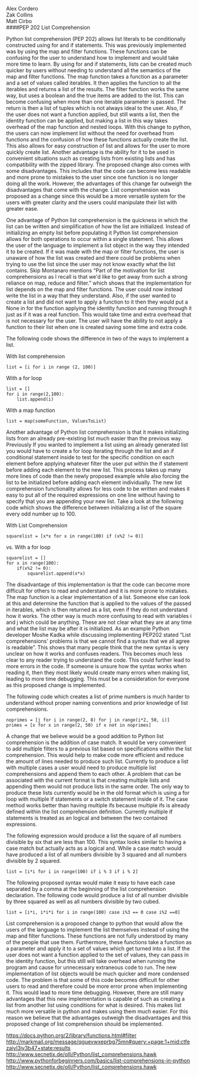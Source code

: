 Alex Cordero<br>
Zak Collins<br>
Matt Cirbo<br>
####PEP 202 List Comprehension

<p>Python list comprehension (PEP 202) allows list literals to be conditionally constructed using for and if statements. This was previously implemented was by using the map and filter functions. These functions can be confusing for the user to understand how to implement and would take more time to learn. By using for and if statements, lists can be created much quicker by users without needing to understand all the semantics of the map and filter functions. The map function takes a function as a parameter and a set of values called iterables. It then applies the function to all the iterables and returns a list of the results. The filter function works the same way, but uses a boolean and the true items are added to the list. This can become confusing when more than one iterable parameter is passed. The return is then a list of tuples which is not always ideal to the user. Also, if the user does not want a function applied, but still wants a list, then the identity function can be applied, but making a list in this way takes overhead of the map function and nested loops. With this change to python, the users can now implement list without the need for overhead from functions and the confusion of how these functions actually create the list. This also allows for easy construction of list and allows for the user to more quickly create list. Another advantage is the ability for it to be used in convenient situations such as creating lists from existing lists and has compatibility with the zipped library. The proposed change also comes with some disadvantages. This includes that the code can become less readable and more prone to mistakes to the user since one function is no longer doing all the work. However, the advantages of this change far outweigh the disadvantages that come with the change. List comprehension was proposed as a change since this would be a more versatile system for the users with greater clarity and the users could manipulate their list with greater ease.</p>

<p>One advantage of Python list comprehension is the quickness in which the list can be written and simplification of how the list are initialized. Instead of initializing an empty list before populating it Python list comprehension allows for both operations to occur within a single statement. This allows the user of the language to implement a list object in the way they intended it to be created. If it was made with the map or filter functions, the user is unaware of how the list was created and there could be problems when trying to use the list since the user may not know exactly what the list contains. Skip Montanaro mentions “Part of the motivation for list comprehensions as I recall is that we'd like to get away from such a strong reliance on map, reduce and filter.”  which shows that the implementation for list depends on the map and filter functions. The user could now instead write the list in a way that they understand. Also, if the user wanted to create a list and did not want to apply a function to it then they would put a None in for the function applying the identity function and running through it just as if it was a real function. This would take time and extra overhead that is not necessary for the user. The user will have the ability to not apply a function to their list when one is created saving some time and extra code.</p> 
The following code shows the difference in two of the ways to implement a list.<br> 

With list comprehension

	list = [i for i in range (2, 100)]

With a for loop

	list = []
	for i in range(2,100):
		list.append(i)
With a map function

	list = map(someFunction, ValuesToList)

<p>Another advantage of Python list comprehension is that it makes initializing lists from an already pre-existing list much easier than the previous way. Previously If you wanted to implement a list using an already generated list you would have to create a for loop iterating through the list and an if conditional statement inside to test for the specific condition on each element before applying whatever filter the user put within the if statement before adding each element to the new list. This process takes up many more lines of code than the newly proposed example while also forcing the list to be initialized before adding each element individually. The new list comprehension functionality allows for less code to be written and makes it easy to put all of the required expressions on one line without having to specify that you are appending your new list.  Take a look at the following code which shows the difference between initializing a list of the square every odd number up to 100.</p>
With List Comprehension

	squarelist = [x*x for x in range(100) if (x%2 != 0)]

vs. With a for loop

	squarelist = []
	for x in range(100):
		if(x%2 != 0):
			squarelist.append(x*x)
<p>The disadvantage of this implementation is that the code can become more difficult for others to read and understand and it is more prone to mistakes. The map function is a clear implementation of a list. Someone else can look at this and determine the function that is applied to the values of the passed in iterables, which is then returned as a list, even if they do not understand how it works. The other way is much more confusing to read with variables i and j which could be anything. These are not clear what they are at any time and what the list may be after it is initialized. As an example Python developer Moshe Kadka while discussing implementing PEP202 stated “List comprehensions' problems is that we cannot find a syntax that we all agree is readable”. This shows that many people think that the new syntax is very unclear on how it works and confuses readers. This becomes much less clear to any reader trying to understand the code. This could further lead to more errors in the code. If someone is unsure how the syntax works when reading it, then they most likely would create many errors when making list, leading to more time debugging. This must be a consideration for everyone as this proposed change is implemented.</p>

The following code which creates a list of prime numbers is much harder to understand without proper naming conventions and prior knowledge of list comprehensions.

	noprimes = [j for i in range(2, 8) for j in range(i*2, 50, i)]
	primes = [x for x in range(2, 50) if x not in noprimes]

<p>A change that we believe would be a good addition to Python list comprehension is the addition of case match.  It would be very convenient to add multiple filters to a previous list based on specifications within the list comprehension.  This would help to make code more efficient and reduce the amount of lines needed to produce such list.  Currently to produce a list with multiple cases a user would need to produce multiple list comprehensions and append them to each other.  A problem that can be associated with the current format is that creating multiple lists and appending them would not produce lists in the same order.  The only way to produce these lists currently would be in the old format which is using a for loop with multiple if statements or a switch statement inside of it.  The case method works better than having multiple ifs because multiple ifs is already defined within the list comprehension definition.  Currently multiple if statements is treated as an logical and between the two contained expressions.</p>

The following expression would produce a list the square of all numbers divisible by six that are less than 100.  This syntax looks similar to having a case match but actually acts as a logical and.  While a case match would have produced a list of all numbers divisible by 3 squared and all numbers divisible by 2 squared.

	list = [i*i for i in range(100) if i % 3 if i % 2]

The following proposed syntax would make it easy to have each case separated by a comma at the beginning of the list comprehension declaration.  The following code would produce a list of all number divisible by three squared as well as all numbers divisible by two cubed.

	list = [i*i, i*i*i for i in range(100) case i%3 == 0 case i%2 ==0]

<p>List comprehension is a proposed change to python that would allow the users of the language to implement the list themselves instead of using the map and filter functions. These functions are not fully understood by many of the people that use them. Furthermore, these functions take a function as a parameter and apply it to a set of values which get turned into a list. If the user does not want a function applied to the set of values, they can pass in the identity function, but this still will take overhead when running the program and cause for unnecessary extraneous code to run. The new implementation of list objects would be much quicker and more condensed code. The problem is that some of this code becomes difficult for other users to read and therefore could be more error prone when implementing it. This would lead to more time debugging. However, there are still many advantages that this new implementation is capable of such as creating a list from another list using conditions for what is desired. This makes list much more versatile in python and makes using them much easier. For this reason we believe that the advantages outweigh the disadvantages and this proposed change of list comprehension should be implemented.</p>


<https://docs.python.org/2/library/functions.html#filter>
<http://markmail.org/message/qguevwxeprbg75mn#query:+page:1+mid:ctfezaiyl3iy3b47+state:results>
<http://www.secnetix.de/olli/Python/list_comprehensions.hawk>
<http://www.pythonforbeginners.com/basics/list-comprehensions-in-python>
<http://www.secnetix.de/olli/Python/list_comprehensions.hawk>